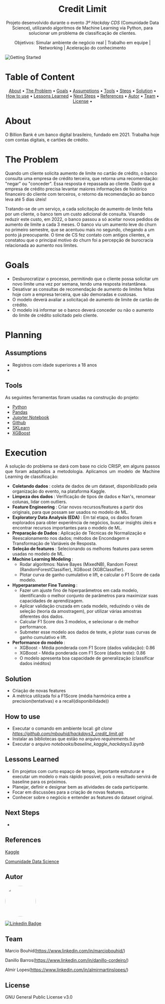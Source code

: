 <h1 align="center">Credit Limit</h1>

<p align="center">Projeto desenvolvido durante o evento <em>3º Hackday CDS</em> (Comunidade Data Science), utilizando algoritmos de Machine Learning via Python, para solucionar um problema de classificação de clientes. </p>

<p align="center">Objetivos: Simular ambiente de negócio real | Trabalho em equipe | Networking | Aceleração do conhecimento </p>



![Getting Started](img/credit_img_readme.jpg)

Table of Content
=================
<p align="center">
 <a href="#about">About</a> •
 <a href="#the-problem">The Problem</a> •
 <a href="#goals">Goals</a> •
 <a href="#assumptions">Assumptions</a> •
 <a href="#tools">Tools</a> • 
 <a href="#steps">Steps</a> • 
 <a href="#solution">Solution</a> • 
 <a href="#how-to-use">How to use</a> • 
 <a href="#lessons-learned">Lessons Learned</a> • 
 <a href="#next-steps">Next Steps</a> • 
 <a href="#references">References</a> • 
 <a href="#autor">Autor</a> • 
 <a href="#team">Team</a>  • 
 <a href="#license">License</a> • 
</p>

# About 

O Billion Bank é um banco digital brasileiro, fundado em 2021. Trabalha hoje com contas digitais, e cartões de crédito. 

# The Problem

Quando um cliente solicita aumento de limite no cartão de crédito, o banco consulta uma empresa de crédito terceira, que retorna uma recomendação: "negar" ou "conceder". Essa resposta é repassada ao cliente. Dado que a empresa de crédito precisa levantar maiores informações de histórico financeiro do cliente com terceiros, o retorno da recomendação ao banco leva até 5 dias úteis!

Tratando-se de um serviço, a cada solicitação de aumento de limite feita por um cliente, o banco tem um custo adicional de consulta. Visando reduzir este custo, em 2022, o banco passou a só aceitar novos pedidos de aumento de limite a cada 3 meses. O banco viu um aumento leve do churn no primeiro semestre, que se acentuou mais no segundo, chegando a um ponto já preocupante. O time de CS fez contato com antigos clientes, e constatou que o principal motivo do churn foi a percepção de burocracia relacionada ao aumento nos limites.

# Goals

- Desburocratizar o processo, permitindo que o cliente possa solicitar um novo limite uma vez por semana, tendo uma resposta instantânea.
- Desativar as consultas de recomendação de aumento de limites feitas hoje com a empresa terceira, que são demoradas e custosas.
- O modelo deverá avaliar a solicitaçaõ de aumento de limite de cartão de crédito.
- O modelo irá informar se o banco deverá conceder ou não o aumento do limite de crédito solicitado pelo cliente.

# Planning

## Assumptions

- Registros com idade superiores a 18 anos
- 

## Tools

As seguintes ferramentas foram usadas na construção do projeto:

- [Python](https://www.python.org/)
- [Pandas](https://pandas.pydata.org/)
- [Jupyter Notebook](https://jupyter.org/)
- [Github](https://github.com/)
- [SKLearn](https://scikit-learn.org/stable/)
- [XGBoost](https://xgboost.readthedocs.io/en/stable/)

# Execution

<p align="justify"> A solução do problema se dará com base no ciclo CRISP, em alguns passos que foram adaptados a metodologia. Aplicamos um modelo de Machine Learning de classificação:</p>

- <b> Coletando dados </b>: coleta de dados de um dataset, disponibilizado pela organização do evento, na plataforma Kaggle.
- <b> Limpeza dos dados </b>: Verificação de tipos de dados e Nan's, renomear colunas, lidar com outliers.
- <b> Feature Engineering </b>: Criar novos recursos/features a partir dos originais, para que possam ser usados no modelo de ML.
-  <b> Exploratory Data Analysis (EDA) </b>: Em tal etapa, os dados foram explorados para obter experiência de negócios, buscar insights úteis e encontrar recursos importantes para o modelo de ML. 
- <b> Preparação de Dados </b>: Aplicação de Técnicas de Normalização e Reescalonamento nos dados; métodos de Encondagem e Transformação de Variáveis de Resposta.
- <b> Seleção de features </b>: Selecionando os melhores features para serem usadas no modelo de ML.
- <b> Machine Learning Modeling </b>: 
    - Rodar algoritmos: Naive Bayes (MixedNB), Random Forest (RandomForestClassifier), XGBoost (XGBClassifier).
    - Plotar curva de ganho cumulativo e lift, e calcular o F1 Score de cada modelo.
- <b> Hyperparameter Fine Tunning </b>: 
    - Fazer um ajuste fino de hiperparâmetros em cada modelo, identificando o melhor conjunto de parâmetros para maximizar suas capacidades de aprendizagem.
    -  Aplicar validação cruzada em cada modelo, reduzindo o viés de seleção (teoria da amostragem), por utilizar várias amostras diferentes dos dados.
    - Calcular F1 Score dos 3 modelos, e selecionar o de melhor performance.
    - Submeter esse modelo aos dados de teste, e plotar suas curvas de ganho cumulativo e lift.
- <b> Performance do modelo </b>: 
    - XGBoost - Média ponderada com F1 Score (dados validação): 0.86
    - XGBoost - Média ponderada com F1 Score (dados teste): 0.86
    - O modelo apresenta boa capacidade de generalização (classificar dados inéditos)


## Solution

- Criação de novas features
- A métrica utilizada foi a F1Score (média harmónica entre a precision(tentativas) e a recall(disponibilidade))




## How to use

+ Executar o comando em ambiente local: <em>git clone https://github.com/mbouhid/hackdays3_credit_limit.git</em>
+ Instalar as bibliotecas que estão no arquivo <em>requirements.txt</em>
+ Executar o arquivo <em>notebooks/baseline_kaggle_hackdays3.ipynb</em>




## Lessons Learned

- Em projetos com curto espaço de tempo, importante estruturar e executar um modelo o mais rápido possível, pois o resultado servirá de baseline para os próximos.
- Planejar, definir e designar bem as atividades de cada participante.
- Focar em discussões para a criação de novas features.
- Conhecer sobre o negócio e entender as features do dataset original.


## Next Steps

+



## References

[Kaggle](https://www.kaggle.com/competitions/cdshackdays3)

[Comunidade Data Science](https://www.comunidadedatascience.com/)


## Autor

<img style="border-radius: 50%;" src="https://avatars.githubusercontent.com/u/41192466?v=4" width="100px;" alt=""/>

[![Linkedin Badge](https://img.shields.io/badge/-MarcioBouhid-blue?style=flat-square&logo=Linkedin&logoColor=white&link=https://www.linkedin.com/in/marciobouhid/)](https://www.linkedin.com/in/marciobouhid/) 


## Team

Marcio Bouhid(https://www.linkedin.com/in/marciobouhid/)

Danillo Barros(https://www.linkedin.com/in/danillo-cordeiro/)

Almir Lopes(https://www.linkedin.com/in/almirmartinslopes/)


## License

GNU General Public License v3.0

